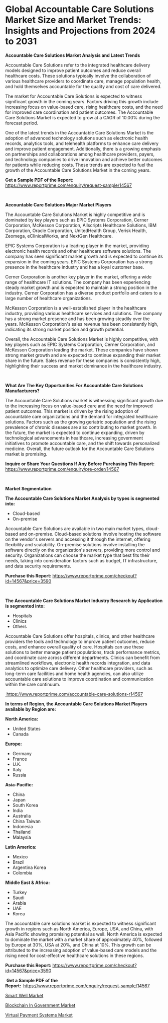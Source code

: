 <p><h1>Global Accountable Care Solutions Market Size and Market Trends: Insights and Projections from 2024 to 2031</h1></p><p><strong>Accountable Care Solutions Market Analysis and Latest Trends</strong></p>
<p><p>Accountable Care Solutions refer to the integrated healthcare delivery models designed to improve patient outcomes and reduce overall healthcare costs. These solutions typically involve the collaboration of various healthcare providers to coordinate care, manage population health, and hold themselves accountable for the quality and cost of care delivered.</p><p>The market for Accountable Care Solutions is expected to witness significant growth in the coming years. Factors driving this growth include increasing focus on value-based care, rising healthcare costs, and the need for improved care coordination and patient outcomes. The Accountable Care Solutions Market is expected to grow at a CAGR of 10.00% during the forecast period.</p><p>One of the latest trends in the Accountable Care Solutions Market is the adoption of advanced technology solutions such as electronic health records, analytics tools, and telehealth platforms to enhance care delivery and improve patient engagement. Additionally, there is a growing emphasis on partnerships and collaborations among healthcare providers, payers, and technology companies to drive innovation and achieve better outcomes for patients while reducing costs. These trends are expected to fuel the growth of the Accountable Care Solutions Market in the coming years.</p></p>
<p><strong>Get a Sample PDF of the Report:&nbsp;</strong> <a href="https://www.reportprime.com/enquiry/request-sample/14567">https://www.reportprime.com/enquiry/request-sample/14567</a></p>
<p>&nbsp;</p>
<p><strong>Accountable Care Solutions Major Market Players</strong></p>
<p><p>The Accountable Care Solutions Market is highly competitive and is dominated by key players such as EPIC Systems Corporation, Cerner Corporation, McKesson Corporation, Allscripts Healthcare Solutions, IBM Corporation, Oracle Corporation, UnitedHealth Group, Verisk Health, Zeomega, eClinicalWorks, and NextGen Healthcare.</p><p>EPIC Systems Corporation is a leading player in the market, providing electronic health records and other healthcare software solutions. The company has seen significant market growth and is expected to continue its expansion in the coming years. EPIC Systems Corporation has a strong presence in the healthcare industry and has a loyal customer base.</p><p>Cerner Corporation is another key player in the market, offering a wide range of healthcare IT solutions. The company has been experiencing steady market growth and is expected to maintain a strong position in the industry. Cerner Corporation has a diverse product portfolio and caters to a large number of healthcare organizations.</p><p>McKesson Corporation is a well-established player in the healthcare industry, providing various healthcare services and solutions. The company has a strong market presence and has been growing steadily over the years. McKesson Corporation's sales revenue has been consistently high, indicating its strong market position and growth potential.</p><p>Overall, the Accountable Care Solutions Market is highly competitive, with key players such as EPIC Systems Corporation, Cerner Corporation, and McKesson Corporation leading the market. These companies have shown strong market growth and are expected to continue expanding their market share in the future. Sales revenue for these companies is consistently high, highlighting their success and market dominance in the healthcare industry.</p></p>
<p>&nbsp;</p>
<p><strong>What Are The Key Opportunities For Accountable Care Solutions Manufacturers?</strong></p>
<p><p>The Accountable Care Solutions market is witnessing significant growth due to the increasing focus on value-based care and the need for improved patient outcomes. This market is driven by the rising adoption of accountable care organizations and the demand for integrated healthcare solutions. Factors such as the growing geriatric population and the rising prevalence of chronic diseases are also contributing to market growth. In the future, the market is expected to continue expanding, driven by technological advancements in healthcare, increasing government initiatives to promote accountable care, and the shift towards personalized medicine. Overall, the future outlook for the Accountable Care Solutions market is promising.</p></p>
<p><strong>Inquire or Share Your Questions If Any Before Purchasing This Report:</strong> <a href="https://www.reportprime.com/enquiry/pre-order/14567">https://www.reportprime.com/enquiry/pre-order/14567</a></p>
<p>&nbsp;</p>
<p><strong>Market Segmentation</strong></p>
<p><strong>The Accountable Care Solutions Market Analysis by types is segmented into:</strong></p>
<p><ul><li>Cloud-based</li><li>On-premise</li></ul></p>
<p><p>Accountable Care Solutions are available in two main market types, cloud-based and on-premise. Cloud-based solutions involve hosting the software on the vendor's servers and accessing it through the internet, offering flexibility and scalability. On-premise solutions involve installing the software directly on the organization's servers, providing more control and security. Organizations can choose the market type that best fits their needs, taking into consideration factors such as budget, IT infrastructure, and data security requirements.</p></p>
<p><strong>Purchase this Report:&nbsp;</strong><a href="https://www.reportprime.com/checkout?id=14567&price=3590">https://www.reportprime.com/checkout?id=14567&price=3590</a></p>
<p>&nbsp;</p>
<p><strong>The Accountable Care Solutions Market Industry Research by Application is segmented into:</strong></p>
<p><ul><li>Hospitals</li><li>Clinics</li><li>Others</li></ul></p>
<p><p>Accountable Care Solutions offer hospitals, clinics, and other healthcare providers the tools and technology to improve patient outcomes, reduce costs, and enhance overall quality of care. Hospitals can use these solutions to better manage patient populations, track performance metrics, and coordinate care across different departments. Clinics can benefit from streamlined workflows, electronic health records integration, and data analytics to optimize care delivery. Other healthcare providers, such as long-term care facilities and home health agencies, can also utilize accountable care solutions to improve coordination and communication within the care continuum.</p></p>
<p><a href="https://www.reportprime.com/accountable-care-solutions-r14567">&nbsp;https://www.reportprime.com/accountable-care-solutions-r14567</a></p>
<p><strong>In terms of Region, the Accountable Care Solutions Market Players available by Region are:</strong></p>
<p>
    <p> <strong> North America: </strong>
        <ul>
            <li>United States</li>
            <li>Canada</li>
        </ul>
        </p> 
    <p> <strong> Europe: </strong>
        <ul>
            <li>Germany</li>
            <li>France</li>
            <li>U.K.</li>
            <li>Italy</li>
            <li>Russia</li>
        </ul>
        </p> 
    <p> <strong> Asia-Pacific: </strong>
        <ul>
            <li>China</li>
            <li>Japan</li>
            <li>South Korea</li>
            <li>India</li>
            <li>Australia</li>
            <li>China Taiwan</li>
            <li>Indonesia</li>
            <li>Thailand</li>
            <li>Malaysia</li>
        </ul>
        </p> 
    <p> <strong> Latin America: </strong>
        <ul>
            <li>Mexico</li>
            <li>Brazil</li>
            <li>Argentina Korea</li>
            <li>Colombia</li>
        </ul>
        </p> 
    <p> <strong> Middle East & Africa: </strong>
        <ul>
            <li>Turkey</li>
            <li>Saudi</li>
            <li>Arabia</li>
            <li>UAE</li>
            <li>Korea</li>
        </ul>
    </p>
    </p>
<p><p>The accountable care solutions market is expected to witness significant growth in regions such as North America, Europe, USA, and China, with Asia Pacific showing promising potential as well. North America is expected to dominate the market with a market share of approximately 40%, followed by Europe at 30%, USA at 20%, and China at 10%. This growth can be attributed to the increasing adoption of value-based care models and the rising need for cost-effective healthcare solutions in these regions.</p></p>
<p><strong>Purchase this Report: </strong><a href="https://www.reportprime.com/checkout?id=14567&price=3590">https://www.reportprime.com/checkout?id=14567&price=3590</a></p>
<p>&nbsp;<strong>Get a Sample PDF of the Report:&nbsp;&nbsp;</strong><a href="https://www.reportprime.com/enquiry/request-sample/14567">https://www.reportprime.com/enquiry/request-sample/14567</a></p>
<p><strong></strong></p>
<p><p><a href="https://issuu.com/reportprime-2/docs/smart-well-market-size-2030.pptx">Smart Well Market</a></p><p><a href="https://github.com/susanjprice2023/Market-Research-Report-List-2/blob/main/blockchain-in-government-market.md">Blockchain In Government Market</a></p><p><a href="https://github.com/dmmanir420/Market-Research-Report-List-1/blob/main/virtual-payment-systems-market.md">Virtual Payment Systems Market</a></p></p>